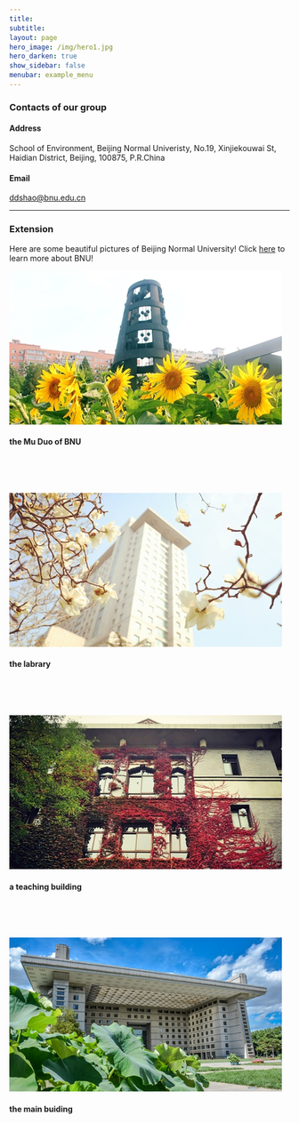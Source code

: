 ```yaml
---
title: 
subtitle: 
layout: page
hero_image: /img/hero1.jpg
hero_darken: true
show_sidebar: false
menubar: example_menu
---
```

### Contacts of our group

#### Address
School of Environment, Beijing Normal Univeristy, No.19, Xinjiekouwai St, Haidian District, Beijing, 100875, P.R.China

#### Email
ddshao@bnu.edu.cn


---
### Extension

Here are some beautiful pictures of Beijing Normal University! 
Click [here](https://english.bnu.edu.cn/) to learn more about BNU!

![bnu0](/img/bnu0.jpg)
#### the Mu Duo of BNU
<br>
<br>
<br>


![bnu1](/img/bnu1.jpg)
#### the labrary

<br>
<br>
<br>

![bnu2](/img/bnu2.jpg)
#### a teaching building
<br>
<br>
<br>

![bnu1](/img/bnu3.jpg)
#### the main buiding

